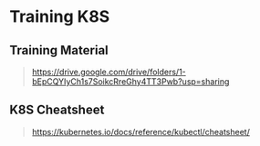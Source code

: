 # Training K8S

## Training Material

> https://drive.google.com/drive/folders/1-bEpCQYIyCh1s7SoikcRreGhy4TT3Pwb?usp=sharing

## K8S Cheatsheet

> https://kubernetes.io/docs/reference/kubectl/cheatsheet/